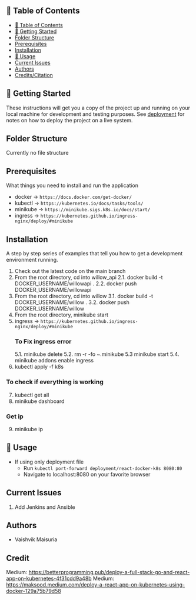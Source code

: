 
## 📝 Table of Contents
- [📝 Table of Contents](#-table-of-contents)
- [🏁 Getting Started <a name = "getting_started"></a>](#-getting-started-)
- [Folder Structure <a name = "folder_structure"></a>](#folder-structure-)
- [Prerequisites <a name = "prerequisites"></a>](#prerequisites-)
- [Installation <a name = "installation"></a>](#installation-)
- [🎈 Usage <a name="usage"></a>](#-usage-)
- [Current Issues <a name = "issues"></a>](#current-issues-)
- [Authors <a name = "authors"></a>](#authors-)
- [Credits/Citation <a name = "credit"></a>](#credit-)


## 🏁 Getting Started <a name = "getting_started"></a>
These instructions will get you a copy of the project up and running on your local machine for development and testing purposes. See [deployment](#deployment) for notes on how to deploy the project on a live system.

## Folder Structure <a name = "folder_structure"></a>
Currently no file structure 

## Prerequisites <a name = "prerequisites"></a>
What things you need to install and run the application
- docker -> `https://docs.docker.com/get-docker/`
- kubectl -> `https://kubernetes.io/docs/tasks/tools/`
- minikube -> `https://minikube.sigs.k8s.io/docs/start/`
- ingress -> `https://kubernetes.github.io/ingress-nginx/deploy/#minikube`

## Installation <a name = "installation"></a>
A step by step series of examples that tell you how to get a development environment running.

1. Check out the latest code on the main branch
2. From the root directory, cd into willow_api
    2.1. docker build -t DOCKER_USERNAME/willowapi .
    2.2. docker push DOCKER_USERNAME/willowapi 
3. From the root directory, cd into willow 
    3.1. docker build -t DOCKER_USERNAME/willow .
    3.2. docker push DOCKER_USERNAME/willow 
4. From the root directory, minikube start
5. ingress -> `https://kubernetes.github.io/ingress-nginx/deploy/#minikube`
    ### To Fix ingress error
    5.1. minikube delete
    5.2. rm -r -fo ~\.minikube
    5.3 minikube start 
    5.4. minikube addons enable ingress
6. kubectl apply -f k8s
### To check if everything is working
7. kubectl get all
8. minikube dashboard
### Get ip 
9. minikube ip

## 🎈 Usage <a name="usage"></a>

- If using only deployment file 
    - Run `kubectl port-forward deployment/react-docker-k8s 8080:80`
    - Navigate to localhost:8080 on your favorite browser

## Current Issues <a name = "issues"></a>
1. Add Jenkins and Ansible

## Authors <a name = "authors"></a>

- Vaishvik Maisuria

## Credit <a name = "credit"></a>

Medium: https://betterprogramming.pub/deploy-a-full-stack-go-and-react-app-on-kubernetes-4f31cdd9a48b
Medium: https://maksood.medium.com/deploy-a-react-app-on-kubernetes-using-docker-129a75b79d58


